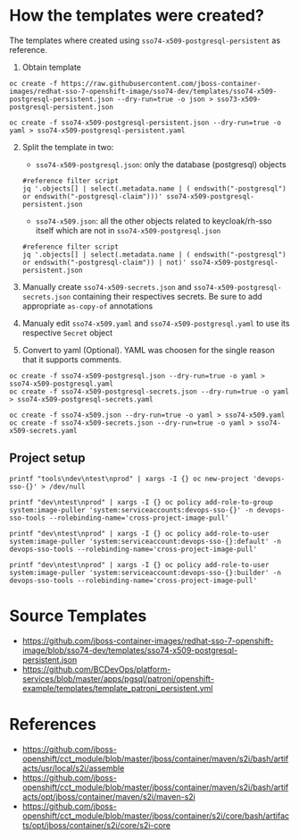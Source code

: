 # How the templates were created?

The templates where created using `sso74-x509-postgresql-persistent` as reference.

1. Obtain template
```
oc create -f https://raw.githubusercontent.com/jboss-container-images/redhat-sso-7-openshift-image/sso74-dev/templates/sso74-x509-postgresql-persistent.json --dry-run=true -o json > sso73-x509-postgresql-persistent.json

oc create -f sso74-x509-postgresql-persistent.json --dry-run=true -o yaml > sso74-x509-postgresql-persistent.yaml
```

2. Split the template in two:
    * `sso74-x509-postgresql.json`: only the database (postgresql) objects
    ```
    #reference filter script
    jq '.objects[] | select(.metadata.name | ( endswith("-postgresql") or endswith("-postgresql-claim")))' sso74-x509-postgresql-persistent.json
    ```

    * `sso74-x509.json`: all the other objects related to keycloak/rh-sso itself which are not in `sso74-x509-postgresql.json`
    ```
    #reference filter script
    jq '.objects[] | select(.metadata.name | ( endswith("-postgresql") or endswith("-postgresql-claim")) | not)' sso74-x509-postgresql-persistent.json
    ```
3. Manually create `sso74-x509-secrets.json` and `sso74-x509-postgresql-secrets.json` containing their respectives secrets. Be sure to add appropriate `as-copy-of` annotations

4. Manualy edit `sso74-x509.yaml` and `sso74-x509-postgresql.yaml` to use its respective `Secret` object

5. Convert to yaml (Optional). YAML was choosen for the single reason that it supports comments.
```
oc create -f sso74-x509-postgresql.json --dry-run=true -o yaml > sso74-x509-postgresql.yaml
oc create -f sso74-x509-postgresql-secrets.json --dry-run=true -o yaml > sso74-x509-postgresql-secrets.yaml

oc create -f sso74-x509.json --dry-run=true -o yaml > sso74-x509.yaml
oc create -f sso74-x509-secrets.json --dry-run=true -o yaml > sso74-x509-secrets.yaml
```
## Project setup
```
printf "tools\ndev\ntest\nprod" | xargs -I {} oc new-project 'devops-sso-{}' > /dev/null

printf "dev\ntest\nprod" | xargs -I {} oc policy add-role-to-group system:image-puller 'system:serviceaccounts:devops-sso-{}' -n devops-sso-tools --rolebinding-name='cross-project-image-pull'

printf "dev\ntest\nprod" | xargs -I {} oc policy add-role-to-user system:image-puller 'system:serviceaccount:devops-sso-{}:default' -n devops-sso-tools --rolebinding-name='cross-project-image-pull'

printf "dev\ntest\nprod" | xargs -I {} oc policy add-role-to-user system:image-puller 'system:serviceaccount:devops-sso-{}:builder' -n devops-sso-tools --rolebinding-name='cross-project-image-pull'

```

# Source Templates
- https://github.com/jboss-container-images/redhat-sso-7-openshift-image/blob/sso74-dev/templates/sso74-x509-postgresql-persistent.json
- https://github.com/BCDevOps/platform-services/blob/master/apps/pgsql/patroni/openshift-example/templates/template_patroni_persistent.yml


# References
- https://github.com/jboss-openshift/cct_module/blob/master/jboss/container/maven/s2i/bash/artifacts/usr/local/s2i/assemble
- https://github.com/jboss-openshift/cct_module/blob/master/jboss/container/maven/s2i/bash/artifacts/opt/jboss/container/maven/s2i/maven-s2i
- https://github.com/jboss-openshift/cct_module/blob/master/jboss/container/s2i/core/bash/artifacts/opt/jboss/container/s2i/core/s2i-core
